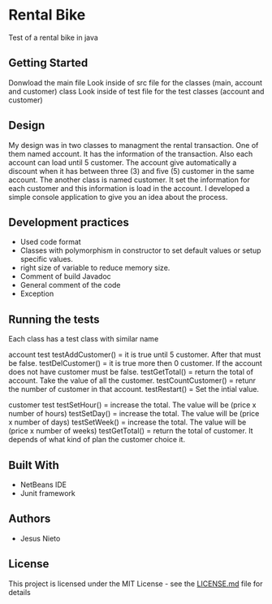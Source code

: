 # Rental Bike
Test of a rental bike in java

## Getting Started
Donwload the main file
Look inside of src file for the classes (main, account and customer) class 
Look inside of test file for the test classes (account and customer)

## Design
My design was in two classes to managment the rental transaction. One of them named account. It has the information of the transaction. Also each account can load until 5 customer. The account give automatically a discount when it has between three (3) and five (5) customer in the same account. The another class is named customer. It set the information for each customer and this information is load in the account. 
I developed a simple console application to give you an idea about the process. 

## Development practices
* Used code format 
* Classes with polymorphism in constructor to set default values or setup specific values.
* right size of variable to reduce memory size.
* Comment of build Javadoc
* General comment of the code
* Exception 

## Running the tests
Each class has a test class with similar name

account test
  testAddCustomer() = it is true until 5 customer. After that must be false.
  testDelCustomer() = it is true more then 0 customer. If the account does not have customer must be false.
  testGetTotal() = return the total of account. Take the value of all the customer.
  testCountCustomer() =  retunr the number of customer in that account.
  testRestart() = Set the intial value.
  
customer test
  testSetHour() = increase the total. The value will be (price x number of hours)
  testSetDay() = increase the total. The value will be (price x number of days)
  testSetWeek() = increase the total. The value will be (price x number of weeks)
  testGetTotal() = return the total of customer. It depends of what kind of plan the customer choice it.

## Built With
* NetBeans IDE
* Junit framework
 

## Authors
* Jesus Nieto

## License
This project is licensed under the MIT License - see the [LICENSE.md](LICENSE.md) file for details

